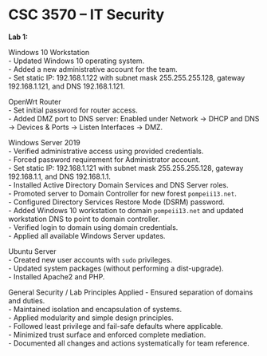 # CSC 3570 – IT Security

**Lab 1:**

  Windows 10 Workstation <br>
    - Updated Windows 10 operating system.<br>
    - Added a new administrative account for the team.<br>
    - Set static IP: 192.168.1.122 with subnet mask 255.255.255.128, gateway 192.168.1.121, and DNS 192.168.1.121.<br>

  OpenWrt Router <br>
    - Set initial password for router access.<br>
    - Added DMZ port to DNS server: Enabled under Network → DHCP and DNS → Devices & Ports → Listen Interfaces → DMZ.<br>

  Windows Server 2019 <br>
    - Verified administrative access using provided credentials.<br>
    - Forced password requirement for Administrator account.<br>
    - Set static IP: 192.168.1.121 with subnet mask 255.255.255.128, gateway 192.168.1.1, and DNS 192.168.1.1.<br>
    - Installed Active Directory Domain Services and DNS Server roles.<br>
    - Promoted server to Domain Controller for new forest `pompeii13.net`.<br>
    - Configured Directory Services Restore Mode (DSRM) password.<br>
    - Added Windows 10 workstation to domain `pompeii13.net` and updated workstation DNS to point to domain controller.<br>
    - Verified login to domain using domain credentials.<br>
    - Applied all available Windows Server updates.<br>

  Ubuntu Server <br>
    - Created new user accounts with `sudo` privileges.<br>
    - Updated system packages (without performing a dist-upgrade).<br>
    - Installed Apache2 and PHP.<br>

  General Security / Lab Principles Applied
    - Ensured separation of domains and duties.<br>
    - Maintained isolation and encapsulation of systems.<br>
    - Applied modularity and simple design principles.<br>
    - Followed least privilege and fail-safe defaults where applicable.<br>
    - Minimized trust surface and enforced complete mediation.<br>
    - Documented all changes and actions systematically for team reference.<br>
